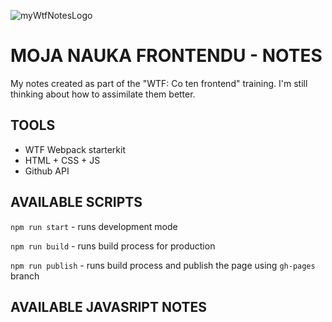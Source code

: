 ![myWtfNotesLogo](https://mir-cdn.behance.net/v1/rendition/project_modules/fs/85c71f90815521.5f10cd28aed53.jpg "Moja nauka Frontendu")

# MOJA NAUKA FRONTENDU - NOTES

My notes created as part of the "WTF: Co ten frontend" training. I'm still thinking about how to assimilate them better.

## TOOLS

- WTF Webpack starterkit
- HTML + CSS + JS
- Github API

## AVAILABLE SCRIPTS

`npm run start` - runs development mode

`npm run build` - runs build process for production

`npm run publish` - runs build process and publish the page using `gh-pages` branch

## AVAILABLE JAVASRIPT NOTES
